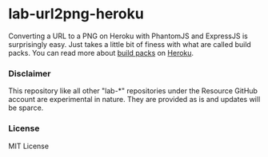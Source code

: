 lab-url2png-heroku
==================

Converting a URL to a PNG on Heroku with PhantomJS and ExpressJS is surprisingly easy. Just takes a little bit of finess with what are called build packs. You can read more about [build packs](https://devcenter.heroku.com/articles/buildpack-binaries) on [Heroku](http://heroku.com).

### Disclaimer

This repository like all other "lab-*" repositories under the Resource GitHub account are experimental in nature. They are provided as is and updates will be sparce.

### License

MIT License
